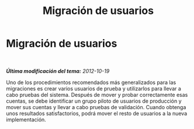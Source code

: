 ﻿---
title: Migración de usuarios
TOCTitle: Migración de usuarios
ms:assetid: a4e4d852-db8e-420a-ba12-a0034800cf2b
ms:mtpsurl: https://technet.microsoft.com/es-es/library/JJ205156(v=OCS.15)
ms:contentKeyID: 48276264
ms.date: 01/07/2017
mtps_version: v=OCS.15
ms.translationtype: HT
---

# Migración de usuarios

 

_**Última modificación del tema:** 2012-10-19_

Uno de los procedimientos recomendados más generalizados para las migraciones es crear varios usuarios de prueba y utilizarlos para llevar a cabo pruebas del sistema. Después de mover y probar correctamente esas cuentas, se debe identificar un grupo piloto de usuarios de producción y mover sus cuentas y llevar a cabo pruebas de validación. Cuando obtenga unos resultados satisfactorios, podrá mover el resto de usuarios a la nueva implementación.

